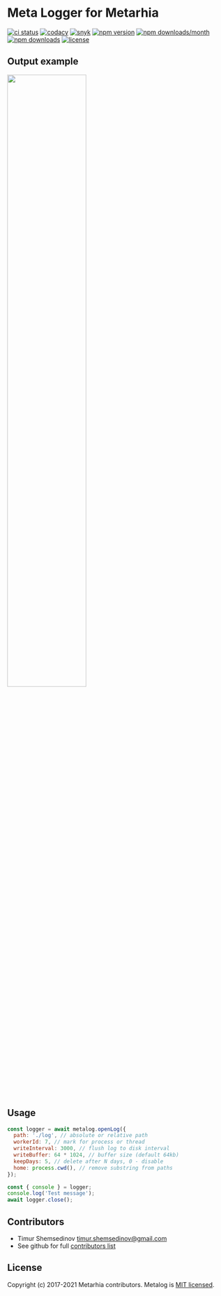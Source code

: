 # Meta Logger for Metarhia

[![ci status](https://github.com/metarhia/metalog/workflows/Testing%20CI/badge.svg)](https://github.com/metarhia/metalog/actions?query=workflow%3A%22Testing+CI%22+branch%3Amaster)
[![codacy](https://api.codacy.com/project/badge/Grade/7aaad5ed17c74634855fa6202a03a56e)](https://www.codacy.com/app/metarhia/metalog)
[![snyk](https://snyk.io/test/github/metarhia/impress/badge.svg)](https://snyk.io/test/github/metarhia/impress)
[![npm version](https://img.shields.io/npm/v/metalog.svg?style=flat)](https://www.npmjs.com/package/metalog)
[![npm downloads/month](https://img.shields.io/npm/dm/metalog.svg)](https://www.npmjs.com/package/metalog)
[![npm downloads](https://img.shields.io/npm/dt/metalog.svg)](https://www.npmjs.com/package/metalog)
[![license](https://img.shields.io/badge/license-MIT-blue.svg)](https://github.com/metarhia/metalog/blob/master/LICENSE)

## Output example

<img src="https://user-images.githubusercontent.com/4405297/111154959-7b99c700-859c-11eb-81bb-0f8398535106.png" width="60%"/>

## Usage

```js
const logger = await metalog.openLog({
  path: './log', // absolute or relative path
  workerId: 7, // mark for process or thread
  writeInterval: 3000, // flush log to disk interval
  writeBuffer: 64 * 1024, // buffer size (default 64kb)
  keepDays: 5, // delete after N days, 0 - disable
  home: process.cwd(), // remove substring from paths
});

const { console } = logger;
console.log('Test message');
await logger.close();
```

## Contributors

- Timur Shemsedinov <timur.shemsedinov@gmail.com>
- See github for full [contributors list](https://github.com/metarhia/metalog/graphs/contributors)

## License

Copyright (c) 2017-2021 Metarhia contributors.
Metalog is [MIT licensed](./LICENSE).
